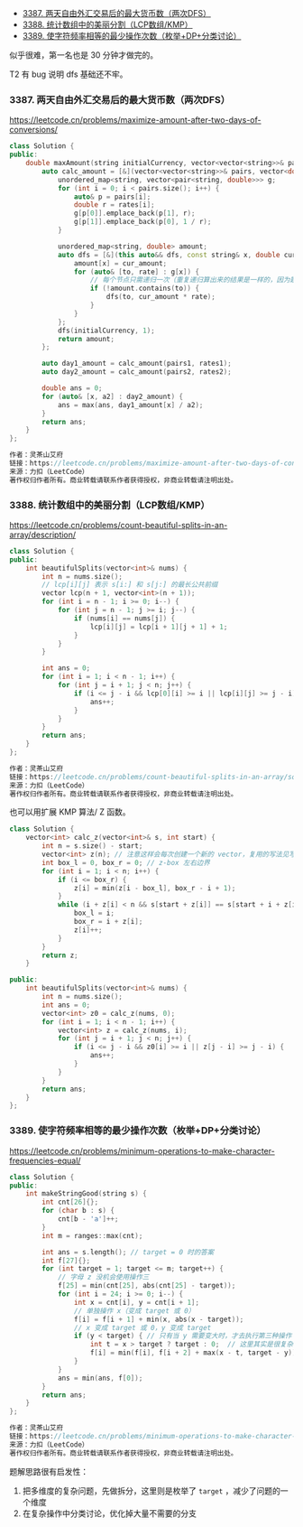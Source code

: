 <!-- @import "[TOC]" {cmd="toc" depthFrom=1 depthTo=6 orderedList=false} -->

<!-- code_chunk_output -->

- [3387. 两天自由外汇交易后的最大货币数（两次DFS）](#3387-两天自由外汇交易后的最大货币数两次dfs)
- [3388. 统计数组中的美丽分割（LCP数组/KMP）](#3388-统计数组中的美丽分割lcp数组kmp)
- [3389. 使字符频率相等的最少操作次数（枚举+DP+分类讨论）](#3389-使字符频率相等的最少操作次数枚举dp分类讨论)

<!-- /code_chunk_output -->

似乎很难，第一名也是 30 分钟才做完的。

T2 有 bug 说明 dfs 基础还不牢。

### 3387. 两天自由外汇交易后的最大货币数（两次DFS）

https://leetcode.cn/problems/maximize-amount-after-two-days-of-conversions/

```cpp
class Solution {
public:
    double maxAmount(string initialCurrency, vector<vector<string>>& pairs1, vector<double>& rates1, vector<vector<string>>& pairs2, vector<double>& rates2) {
        auto calc_amount = [&](vector<vector<string>>& pairs, vector<double>& rates) {
            unordered_map<string, vector<pair<string, double>>> g;
            for (int i = 0; i < pairs.size(); i++) {
                auto& p = pairs[i];
                double r = rates[i];
                g[p[0]].emplace_back(p[1], r);
                g[p[1]].emplace_back(p[0], 1 / r);
            }

            unordered_map<string, double> amount;
            auto dfs = [&](this auto&& dfs, const string& x, double cur_amount) -> void {
                amount[x] = cur_amount;
                for (auto& [to, rate] : g[x]) {
                    // 每个节点只需递归一次（重复递归算出来的结果是一样的，因为题目保证汇率没有矛盾）
                    if (!amount.contains(to)) {
                        dfs(to, cur_amount * rate);
                    }
                }
            };
            dfs(initialCurrency, 1);
            return amount;
        };

        auto day1_amount = calc_amount(pairs1, rates1);
        auto day2_amount = calc_amount(pairs2, rates2);

        double ans = 0;
        for (auto& [x, a2] : day2_amount) {
            ans = max(ans, day1_amount[x] / a2);
        }
        return ans;
    }
};

作者：灵茶山艾府
链接：https://leetcode.cn/problems/maximize-amount-after-two-days-of-conversions/solutions/3020665/jian-tu-zi-ding-xiang-xia-dfspythonjavac-um05/
来源：力扣（LeetCode）
著作权归作者所有。商业转载请联系作者获得授权，非商业转载请注明出处。
```

### 3388. 统计数组中的美丽分割（LCP数组/KMP）

https://leetcode.cn/problems/count-beautiful-splits-in-an-array/description/

```cpp
class Solution {
public:
    int beautifulSplits(vector<int>& nums) {
        int n = nums.size();
        // lcp[i][j] 表示 s[i:] 和 s[j:] 的最长公共前缀
        vector lcp(n + 1, vector<int>(n + 1));
        for (int i = n - 1; i >= 0; i--) {
            for (int j = n - 1; j >= i; j--) {
                if (nums[i] == nums[j]) {
                    lcp[i][j] = lcp[i + 1][j + 1] + 1;
                }
            }
        }

        int ans = 0;
        for (int i = 1; i < n - 1; i++) {
            for (int j = i + 1; j < n; j++) {
                if (i <= j - i && lcp[0][i] >= i || lcp[i][j] >= j - i) {
                    ans++;
                }
            }
        }
        return ans;
    }
};

作者：灵茶山艾府
链接：https://leetcode.cn/problems/count-beautiful-splits-in-an-array/solutions/3020939/liang-chong-fang-fa-lcp-shu-zu-z-shu-zu-dwbrd/
来源：力扣（LeetCode）
著作权归作者所有。商业转载请联系作者获得授权，非商业转载请注明出处。
```

也可以用扩展 KMP 算法/ Z 函数。

```cpp
class Solution {
    vector<int> calc_z(vector<int>& s, int start) {
        int n = s.size() - start;
        vector<int> z(n); // 注意这样会每次创建一个新的 vector，复用的写法见写法二
        int box_l = 0, box_r = 0; // z-box 左右边界
        for (int i = 1; i < n; i++) {
            if (i <= box_r) {
                z[i] = min(z[i - box_l], box_r - i + 1);
            }
            while (i + z[i] < n && s[start + z[i]] == s[start + i + z[i]]) {
                box_l = i;
                box_r = i + z[i];
                z[i]++;
            }
        }
        return z;
    }

public:
    int beautifulSplits(vector<int>& nums) {
        int n = nums.size();
        int ans = 0;
        vector<int> z0 = calc_z(nums, 0);
        for (int i = 1; i < n - 1; i++) {
            vector<int> z = calc_z(nums, i);
            for (int j = i + 1; j < n; j++) {
                if (i <= j - i && z0[i] >= i || z[j - i] >= j - i) {
                    ans++;
                }
            }
        }
        return ans;
    }
};
```

### 3389. 使字符频率相等的最少操作次数（枚举+DP+分类讨论）

https://leetcode.cn/problems/minimum-operations-to-make-character-frequencies-equal/

```cpp
class Solution {
public:
    int makeStringGood(string s) {
        int cnt[26]{};
        for (char b : s) {
            cnt[b - 'a']++;
        }
        int m = ranges::max(cnt);

        int ans = s.length(); // target = 0 时的答案
        int f[27]{};
        for (int target = 1; target <= m; target++) {
            // 字母 z 没机会使用操作三
            f[25] = min(cnt[25], abs(cnt[25] - target));
            for (int i = 24; i >= 0; i--) {
                int x = cnt[i], y = cnt[i + 1];
                // 单独操作 x（变成 target 或 0）
                f[i] = f[i + 1] + min(x, abs(x - target));
                // x 变成 target 或 0，y 变成 target
                if (y < target) { // 只有当 y 需要变大时，才去执行第三种操作
                    int t = x > target ? target : 0;  // 这里其实是很复杂情况的分类讨论结果，直接思考会比较困难
                    f[i] = min(f[i], f[i + 2] + max(x - t, target - y));
                }
            }
            ans = min(ans, f[0]);
        }
        return ans;
    }
};

作者：灵茶山艾府
链接：https://leetcode.cn/problems/minimum-operations-to-make-character-frequencies-equal/solutions/3020630/mei-ju-dpfen-lei-tao-lun-pythonjavacgo-b-ahfn/
来源：力扣（LeetCode）
著作权归作者所有。商业转载请联系作者获得授权，非商业转载请注明出处。
```

题解思路很有启发性：
1. 把多维度的复杂问题，先做拆分，这里则是枚举了 `target` ，减少了问题的一个维度
2. 在复杂操作中分类讨论，优化掉大量不需要的分支
